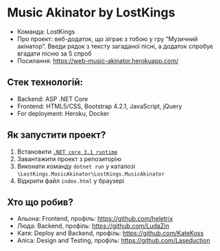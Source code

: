 # Music Akinator by LostKings
- Команда: LostKings
- Про проект: веб-додаток, що зіграє з тобою у гру “Музичний акінатор”. Введи рядок з тексту загаданої пісні, а додаток спробує вгадати пісню за 5 спроб
- Посилання: https://web-music-akinator.herokuapp.com/ 

## Стек технологій:
- Backend: ASP .NET Core
- Frontend: HTML5/CSS, Bootstrap 4.2.1, JavaScript, jQuery
- For deployment: Heroku, Docker

## Як запустити проект?
1. Встановити [``` .NET core 3.1 runtime ``` ](https://dotnet.microsoft.com/download/dotnet-core/3.1)
2. Завантажити проект з репозиторію
3. Виконати команду ``` dotnet run ``` у каталозі ``` \LostKings.MusicAkinator\LostKings.MusicAkinator ```
4. Відкрити файл ``` index.html ``` у браузері

## Хто що робив?
- Альона: Frontend, профіль: https://github.com/heletrix
- Люда: Backend, профіль: https://github.com/LudaZin
- Катя: Deploy and Backend, профіль: https://github.com/KateKoss
- Аліса: Design and Testing, профіль: https://github.com/Laseduction
